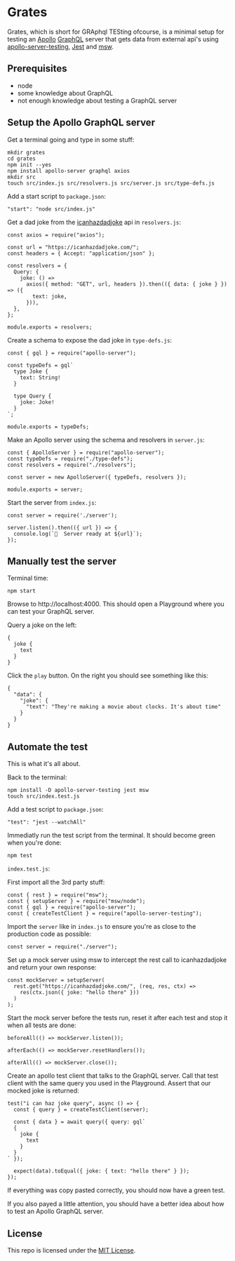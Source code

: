 # Grates

Grates, which is short for GRAphql TESting ofcourse, is a minimal setup for testing an [Apollo](https://www.apollographql.com/docs/apollo-server/) [GraphQL](https://graphql.org/) server that gets data from external api's using [apollo-server-testing](https://www.apollographql.com/docs/apollo-server/testing/testing/), [Jest](https://jestjs.io/) and [msw](https://mswjs.io/).

## Prerequisites

- node
- some knowledge about GraphQL
- not enough knowledge about testing a GraphQL server

## Setup the Apollo GraphQL server

Get a terminal going and type in some stuff:

```
mkdir grates
cd grates
npm init --yes
npm install apollo-server graphql axios
mkdir src
touch src/index.js src/resolvers.js src/server.js src/type-defs.js
```

Add a start script to `package.json`:

```
"start": "node src/index.js"
```

Get a dad joke from the [icanhazdadjoke](https://icanhazdadjoke.com/api) api in `resolvers.js`:

```
const axios = require("axios");

const url = "https://icanhazdadjoke.com/";
const headers = { Accept: "application/json" };

const resolvers = {
  Query: {
    joke: () =>
      axios({ method: "GET", url, headers }).then(({ data: { joke } }) => ({
        text: joke,
      })),
  },
};

module.exports = resolvers;
```

Create a schema to expose the dad joke in `type-defs.js`:

```
const { gql } = require("apollo-server");

const typeDefs = gql`
  type Joke {
    text: String!
  }

  type Query {
    joke: Joke!
  }
`;

module.exports = typeDefs;
```

Make an Apollo server using the schema and resolvers in `server.js`:

```
const { ApolloServer } = require("apollo-server");
const typeDefs = require("./type-defs");
const resolvers = require("./resolvers");

const server = new ApolloServer({ typeDefs, resolvers });

module.exports = server;
```

Start the server from `index.js`:

```
const server = require('./server');

server.listen().then(({ url }) => {
  console.log(`🚀  Server ready at ${url}`);
});
```

## Manually test the server

Terminal time:

```
npm start
```

Browse to http://localhost:4000. This should open a Playground where you can test your GraphQL server.

Query a joke on the left:

```
{
  joke {
    text
  }
}
```

Click the `play` button. On the right you should see something like this:

```
{
  "data": {
    "joke": {
      "text": "They're making a movie about clocks. It's about time"
    }
  }
}
```

## Automate the test

This is what it's all about.

Back to the terminal:

```
npm install -D apollo-server-testing jest msw
touch src/index.test.js
```

Add a test script to `package.json`:

```
"test": "jest --watchAll"
```

Immediatly run the test script from the terminal. It should become green when you're done:

```
npm test
```

`index.test.js`:

First import all the 3rd party stuff:

```
const { rest } = require("msw");
const { setupServer } = require("msw/node");
const { gql } = require("apollo-server");
const { createTestClient } = require("apollo-server-testing");
```

Import the `server` like in `index.js` to ensure you're as close to the production code as possible:

```
const server = require("./server");
```

Set up a mock server using msw to intercept the rest call to icanhazdadjoke and return your own response:

```
const mockServer = setupServer(
  rest.get("https://icanhazdadjoke.com/", (req, res, ctx) =>
    res(ctx.json({ joke: "hello there" }))
  )
);
```

Start the mock server before the tests run, reset it after each test and stop it when all tests are done:

```
beforeAll(() => mockServer.listen());

afterEach(() => mockServer.resetHandlers());

afterAll(() => mockServer.close());
```

Create an apollo test client that talks to the GraphQL server. Call that test client with the same query you used in the Playground. Assert that our mocked joke is returned:

```
test("i can haz joke query", async () => {
  const { query } = createTestClient(server);

  const { data } = await query({ query: gql`
  {
    joke {
      text
    }
  }
` });

  expect(data).toEqual({ joke: { text: "hello there" } });
});
```

If everything was copy pasted correctly, you should now have a green test.

If you also payed a little attention, you should have a better idea about how to test an Apollo GraphQL server.

## License

This repo is licensed under the [MIT License](LICENSE).
